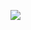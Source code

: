 [![](https://mermaid.ink/img/pako:eNq1VEFu2zAQ_ArBs2xYtmoxuhWIWxhu0iDOqRAgMOJGJiKRAkk1cR0DvfWYF_QZAdqi6BvkH5WSbdhl7QQ9lAcRnB3tzi53ucCpZIAjDOqU00zRIhbIrovR5fT9OVqsT83iwgSIM3Qx2WEG7g0StIAdxKgBdM2VmTE6Rw6VgU4VLw2XwrHkMqUHYCgozx2spFrfScX2YF6ANrQoUarAxmcJNY7wnN-CTnK42TNkIBgovdnX-PKP9B8eOh252JyS8dnrtyMUoRnV-6wN7paqtK6lSNqKeejNxDGnkOeJqIprUJaAYlx_rX_VP-un1We0elx9qZ_q7_WP-luMnfR5QTNIKpU_I_h0PH03njRaY5yB0YgKhjL-EfTW3ZZxRLUUcFT5hmLupEs5qOUFIf9Nxfj8anQ5ml65l7iFI8S1w_y3bn-2VXZR_uqWY9FeaBj7AWXb_EC62MMFKDsqzA5y6zbGZgZWKG4Kz6i6bcq9tDxaGTmdixRHRlXg4apsBnYz-ji6obm2aEkFjhb4Hkcdf9glg4AEJ_0h8UPSDzw8x5FPet1wQIJeOPCHvYCESw9_ktJ68Ls93_eHISEDEvZPyCviYWDcSHW2fmja96YN8aH9odGx_A03I1t4?type=png)](https://mermaid.live/edit#pako:eNq1VEFu2zAQ_ArBs2xYtmoxuhWIWxhu0iDOqRAgMOJGJiKRAkk1cR0DvfWYF_QZAdqi6BvkH5WSbdhl7QQ9lAcRnB3tzi53ucCpZIAjDOqU00zRIhbIrovR5fT9OVqsT83iwgSIM3Qx2WEG7g0StIAdxKgBdM2VmTE6Rw6VgU4VLw2XwrHkMqUHYCgozx2spFrfScX2YF6ANrQoUarAxmcJNY7wnN-CTnK42TNkIBgovdnX-PKP9B8eOh252JyS8dnrtyMUoRnV-6wN7paqtK6lSNqKeejNxDGnkOeJqIprUJaAYlx_rX_VP-un1We0elx9qZ_q7_WP-luMnfR5QTNIKpU_I_h0PH03njRaY5yB0YgKhjL-EfTW3ZZxRLUUcFT5hmLupEs5qOUFIf9Nxfj8anQ5ml65l7iFI8S1w_y3bn-2VXZR_uqWY9FeaBj7AWXb_EC62MMFKDsqzA5y6zbGZgZWKG4Kz6i6bcq9tDxaGTmdixRHRlXg4apsBnYz-ji6obm2aEkFjhb4Hkcdf9glg4AEJ_0h8UPSDzw8x5FPet1wQIJeOPCHvYCESw9_ktJ68Ls93_eHISEDEvZPyCviYWDcSHW2fmja96YN8aH9odGx_A03I1t4)
